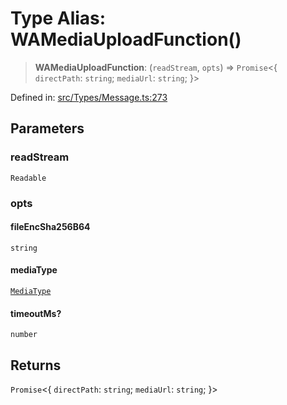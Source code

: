 # Type Alias: WAMediaUploadFunction()

> **WAMediaUploadFunction**: (`readStream`, `opts`) => `Promise`\<\{ `directPath`: `string`; `mediaUrl`: `string`; \}\>

Defined in: [src/Types/Message.ts:273](https://github.com/Fokusdotid/Baileys/blob/4c54e9ae0a9f37422d51e97c3454891bf06f36e1/src/Types/Message.ts#L273)

## Parameters

### readStream

`Readable`

### opts

#### fileEncSha256B64

`string`

#### mediaType

[`MediaType`](MediaType.md)

#### timeoutMs?

`number`

## Returns

`Promise`\<\{ `directPath`: `string`; `mediaUrl`: `string`; \}\>
